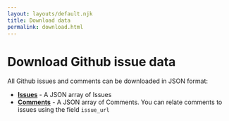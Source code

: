 ```yaml
---
layout: layouts/default.njk
title: Download data
permalink: download.html
---
```


<main>

# Download Github issue data

All Github issues and comments can be downloaded in JSON format:

- **[Issues](assets/data/issues.json)** - A JSON array of Issues
- **[Comments](assets/data/comments.json)** - A JSON array of Comments. You can relate comments to issues using the field `issue_url`
</main>
